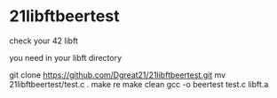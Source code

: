 # 21libftbeertest
check your 42 libft

you need in your libft directory


git clone https://github.com/Dgreat21/21libftbeertest.git
mv 21libftbeertest/test.c .
make re
make clean
gcc -o beertest test.c libft.a
